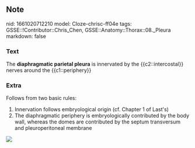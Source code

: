 ## Note
nid: 1661020712210
model: Cloze-chrisc-ff04e
tags: GSSE::!Contributor::Chris_Chen, GSSE::Anatomy::Thorax::08._Pleura
markdown: false

### Text
The <b>diaphragmatic parietal pleura</b> is innervated by the
{{c2::intercostal}} nerves around the {{c1::periphery}}

### Extra
Follows from two basic rules:
<ol>
  <li>Innervation follows embryological origin (cf. Chapter 1 of
  Last's)
  <li>The diaphragmatic periphery is embryologically contributed by
  the body wall, whereas the domes are contributed by the septum
  transversum and pleuroperitoneal membrane
</ol><img src="C6-FF1.gif">
